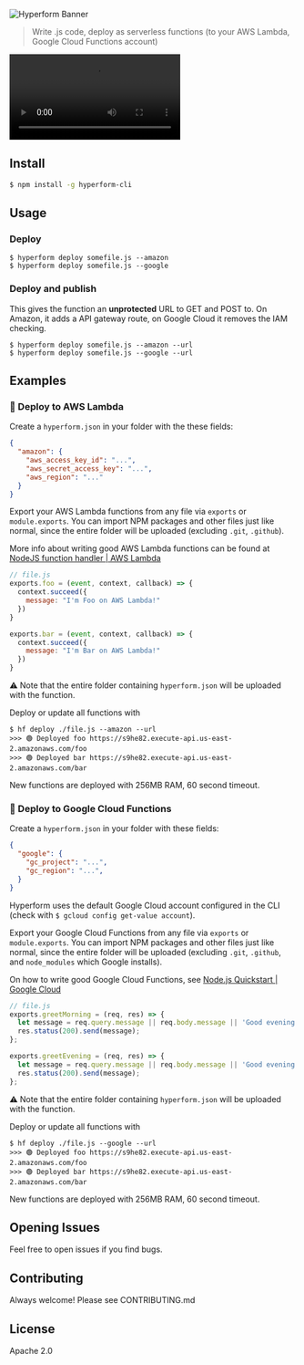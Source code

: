 

![Hyperform Banner](https://github.com/qngapparat/hyperform/blob/master/hyperform-banner.png)


>Write .js code, deploy as serverless functions (to your AWS Lambda, Google Cloud Functions account)


![Hyperform Demo](https://github.com/qngapparat/hyperform/blob/master/demomac.mp4)


## Install

```sh
$ npm install -g hyperform-cli
```

## Usage

### Deploy

```
$ hyperform deploy somefile.js --amazon  
$ hyperform deploy somefile.js --google  
```

### Deploy and publish

This gives the function an **unprotected** URL to GET and POST to. On Amazon, it adds a API gateway route, on Google Cloud it removes the IAM checking.

```
$ hyperform deploy somefile.js --amazon --url
$ hyperform deploy somefile.js --google --url  
```


## Examples

### 🚀 Deploy to AWS Lambda

Create a `hyperform.json` in your folder with the these fields:

```json
{
  "amazon": {
    "aws_access_key_id": "...",
    "aws_secret_access_key": "...",
    "aws_region": "..."
  }
}
```

Export your AWS Lambda functions from any file via `exports` or `module.exports`. You can import NPM packages and other files just like normal, since the entire folder will be uploaded (excluding `.git`, `.github`).

More info about writing good AWS Lambda functions can be found at [NodeJS function handler | AWS Lambda](https://docs.aws.amazon.com/lambda/latest/dg/nodejs-handler.html)
 
```js
// file.js
exports.foo = (event, context, callback) => {
  context.succeed({
    message: "I'm Foo on AWS Lambda!"
  })
}

exports.bar = (event, context, callback) => {
  context.succeed({
    message: "I'm Bar on AWS Lambda!"
  })
}
```

⚠️ Note that the entire folder containing `hyperform.json` will be uploaded with the function.

Deploy or update all functions with 

```
$ hf deploy ./file.js --amazon --url
>>> 🟢 Deployed foo https://s9he82.execute-api.us-east-2.amazonaws.com/foo
>>> 🟢 Deployed bar https://s9he82.execute-api.us-east-2.amazonaws.com/bar
```

New functions are deployed with 256MB RAM, 60 second timeout.

### 🚀 Deploy to Google Cloud Functions

Create a `hyperform.json` in your folder with these fields:

```json
{
  "google": {
    "gc_project": "...",
    "gc_region": "...",
  }
}
```

Hyperform uses the default Google Cloud account configured in the CLI (check with `$ gcloud config get-value account`).

Export your Google Cloud Functions from any file via `exports` or `module.exports`. You can import NPM packages and other files just like normal, since the entire folder will be uploaded (excluding `.git`, `.github`, and `node_modules` which Google installs).

On how to write good Google Cloud Functions, see [Node.js Quickstart | Google Cloud](https://cloud.google.com/functions/docs/quickstart-nodejs)



```js
// file.js
exports.greetMorning = (req, res) => {
  let message = req.query.message || req.body.message || 'Good evening from Google Cloud Functions';
  res.status(200).send(message);
};

exports.greetEvening = (req, res) => {
  let message = req.query.message || req.body.message || 'Good evening from Google Cloud Functions!';
  res.status(200).send(message);
};
```

⚠️ Note that the entire folder containing `hyperform.json` will be uploaded with the function.


Deploy or update all functions with

```
$ hf deploy ./file.js --google --url 
>>> 🟢 Deployed foo https://s9he82.execute-api.us-east-2.amazonaws.com/foo
>>> 🟢 Deployed bar https://s9he82.execute-api.us-east-2.amazonaws.com/bar
```
New functions are deployed with 256MB RAM, 60 second timeout.

## Opening Issues

Feel free to open issues if you find bugs.

## Contributing

Always welcome! Please see CONTRIBUTING.md

## License

Apache 2.0
